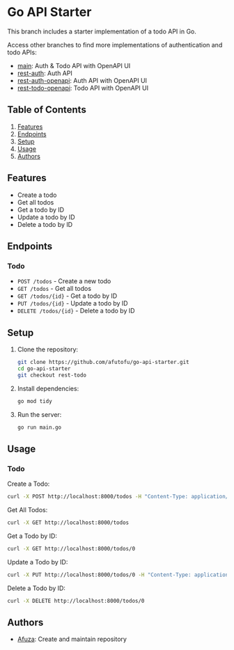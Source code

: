 # Go API Starter

This branch includes a starter implementation of a todo API in Go.

Access other branches to find more implementations of authentication and todo APIs:

- [main](https://github.com/afutofu/go-api-starter): Auth & Todo API with OpenAPI UI
- [rest-auth](https://github.com/afutofu/go-api-starter/tree/rest-auth): Auth API
- [rest-auth-openapi](https://github.com/afutofu/go-api-starter/tree/rest-auth-openapi): Auth API with OpenAPI UI
- [rest-todo-openapi](https://github.com/afutofu/go-api-starter/tree/rest-todo-openapi): Todo API with OpenAPI UI

## Table of Contents

1. [Features](#features)
1. [Endpoints](#endpoints)
1. [Setup](#setup)
1. [Usage](#usage)
1. [Authors](#authors)

## Features

- Create a todo
- Get all todos
- Get a todo by ID
- Update a todo by ID
- Delete a todo by ID

## Endpoints

### Todo

- `POST /todos` - Create a new todo
- `GET /todos` - Get all todos
- `GET /todos/{id}` - Get a todo by ID
- `PUT /todos/{id}` - Update a todo by ID
- `DELETE /todos/{id}` - Delete a todo by ID

## Setup

1. Clone the repository:

   ```bash
   git clone https://github.com/afutofu/go-api-starter.git
   cd go-api-starter
   git checkout rest-todo
   ```

2. Install dependencies:

   ```bash
   go mod tidy
   ```

3. Run the server:
   ```bash
   go run main.go
   ```

## Usage

### Todo

Create a Todo:

```bash
curl -X POST http://localhost:8000/todos -H "Content-Type: application/json" -d '{"text":"Test Todo", "completed":false}'
```

Get All Todos:

```bash
curl -X GET http://localhost:8000/todos
```

Get a Todo by ID:

```bash
curl -X GET http://localhost:8000/todos/0
```

Update a Todo by ID:

```bash
curl -X PUT http://localhost:8000/todos/0 -H "Content-Type: application/json" -d '{"text":"Updated Todo", "completed":true}'
```

Delete a Todo by ID:

```bash
curl -X DELETE http://localhost:8000/todos/0
```

## Authors

- [Afuza](https://github.com/afutofu): Create and maintain repository

